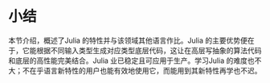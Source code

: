 # 小结

本节介绍，概述了Julia 的特性并与该领域其他语言作比。Julia 的主要优势便在于，它能根据不同输入类型生成对应类型底层代码，这让在高层写抽象的算法代码和底层的高性能完美结合。Julia 业已稳定且可应用于生产。学习Julia 的难度也不大；不在乎语言新特性的用户也能有效地使用它，而能用到其新特性再学也不迟。

<script type="text/javascript" src="http://www.josephjctang.com/assets/js/analytics.js" defer="defer"></script>